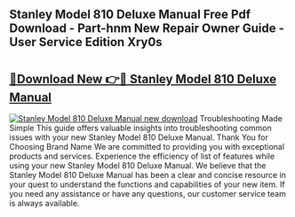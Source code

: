 ## Stanley Model 810 Deluxe Manual Free Pdf Download - Part-hnm New Repair Owner Guide - User Service Edition Xry0s

# <h2><a href="http://bc64888.oget.top/?id=Stanley+Model+810+Deluxe+Manual">🔗Download New 👉🔴 Stanley Model 810 Deluxe Manual</a></h2>

[![Stanley Model 810 Deluxe Manual new download](https://i.imgur.com/5g1atiW.png)](http://bc64888.oget.top/?id=Stanley+Model+810+Deluxe+Manual)
Troubleshooting Made Simple This guide offers valuable insights into troubleshooting common issues with your new Stanley Model 810 Deluxe Manual. Thank You for Choosing Brand Name We are committed to providing you with exceptional products and services. Experience the efficiency of list of features while using your new Stanley Model 810 Deluxe Manual. We believe that the Stanley Model 810 Deluxe Manual has been a clear and concise resource in your quest to understand the functions and capabilities of your new item. If you need any assistance or have any questions, our customer service team is always available.
